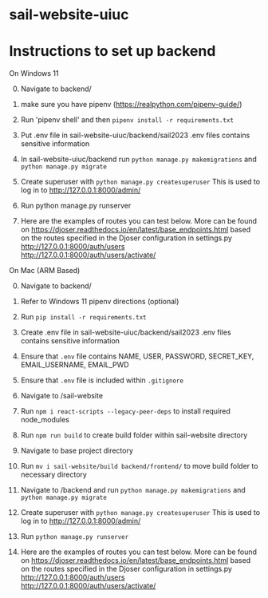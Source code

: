 # sail-website-uiuc
# Instructions to set up backend 
On Windows 11

0) Navigate to backend/
1) make sure you have pipenv (https://realpython.com/pipenv-guide/)
2) Run 'pipenv shell' and then `pipenv install -r requirements.txt`
3) Put .env file in sail-website-uiuc/backend/sail2023
    .env files contains sensitive information
4) In sail-website-uiuc/backend run `python manage.py makemigrations` and `python manage.py migrate`
5) Create superuser with `python manage.py createsuperuser`
    This is used to log in to http://127.0.0.1:8000/admin/
5) Run python manage.py runserver

6) Here are the examples of routes you can test below. More can be found on https://djoser.readthedocs.io/en/latest/base_endpoints.html 
   based on the routes specified in the Djoser configuration in settings.py
    http://127.0.0.1:8000/auth/users
    http://127.0.0.1:8000/auth/users/activate/ 
    
On Mac (ARM Based)

0) Navigate to backend/
1) Refer to Windows 11 pipenv directions (optional)
2) Run `pip install -r requirements.txt`
3) Create .env file in sail-website-uiuc/backend/sail2023
    .env files contains sensitive information
4) Ensure that `.env` file contains NAME, USER, PASSWORD, SECRET_KEY, EMAIL_USERNAME, EMAIL_PWD
5) Ensure that `.env` file is included within `.gitignore`
6) Navigate to /sail-website
7) Run `npm i react-scripts --legacy-peer-deps` to install required node_modules
8) Run `npm run build` to create build folder within sail-website directory
8) Navigate to base project directory
9) Run `mv i sail-website/build backend/frontend/` to move build folder to necessary directory
10) Navigate to /backend and run `python manage.py makemigrations` and `python manage.py migrate`
11) Create superuser with `python manage.py createsuperuser`
    This is used to log in to http://127.0.0.1:8000/admin/
12) Run `python manage.py runserver`

13) Here are the examples of routes you can test below. More can be found on https://djoser.readthedocs.io/en/latest/base_endpoints.html 
   based on the routes specified in the Djoser configuration in settings.py
    http://127.0.0.1:8000/auth/users
    http://127.0.0.1:8000/auth/users/activate/ 
